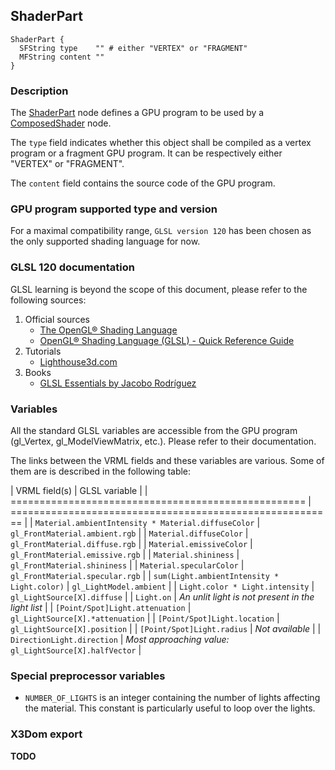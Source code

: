 ## ShaderPart

```
ShaderPart {
  SFString type    "" # either "VERTEX" or "FRAGMENT"
  MFString content ""
}
```

### Description

The [ShaderPart](#shaderpart) node defines a GPU program to be used by a [ComposedShader](composedshader.md) node.

The `type` field indicates whether this object shall be compiled as a vertex program or a fragment GPU program.
It can be respectively either "VERTEX" or "FRAGMENT".

The `content` field contains the source code of the GPU program.


### GPU program supported type and version

For a maximal compatibility range, `GLSL version 120` has been chosen
as the only supported shading language for now.


### GLSL 120 documentation

GLSL learning is beyond the scope of this document, please refer to the following sources:

1. Official sources
    - [The OpenGL® Shading Language](https://www.opengl.org/registry/doc/GLSLangSpec.Full.1.20.8.pdf)
    - [OpenGL® Shading Language (GLSL) - Quick Reference Guide](http://mew.cx/glsl_quickref.pdf)
2. Tutorials
    - [Lighthouse3d.com](http://www.lighthouse3d.com/tutorials/glsl-12-tutorial/)
3. Books
    - [GLSL Essentials by Jacobo Rodríguez](https://www.amazon.com/GLSL-Essentials-Jacobo-Rodr%C3%ADguez/dp/1849698007)


### Variables

All the standard GLSL variables are accessible from the GPU program (gl_Vertex, gl_ModelViewMatrix, etc.).
Please refer to their documentation.

The links between the VRML fields and these variables are various.
Some of them are is described in the following table:

| VRML field(s)                                       | GLSL variable                                            |
| =================================================== | ======================================================== |
| `Material.ambientIntensity * Material.diffuseColor` | `gl_FrontMaterial.ambient.rgb`                           |
| `Material.diffuseColor`                             | `gl_FrontMaterial.diffuse.rgb`                           |
| `Material.emissiveColor`                            | `gl_FrontMaterial.emissive.rgb`                          |
| `Material.shininess`                                | `gl_FrontMaterial.shininess`                             |
| `Material.specularColor`                            | `gl_FrontMaterial.specular.rgb`                          |
| `sum(Light.ambientIntensity * Light.color)`         | `gl_LightModel.ambient`                                  |
| `Light.color * Light.intensity`                     | `gl_LightSource[X].diffuse`                              |
| `Light.on`                                          | *An unlit light is not present in the light list*        |
| `[Point/Spot]Light.attenuation`                     | `gl_LightSource[X].*attenuation`                         |
| `[Point/Spot]Light.location`                        | `gl_LightSource[X].position`                             |
| `[Point/Spot]Light.radius`                          | *Not available*                                          |
| `DirectionLight.direction`                          | *Most approaching value:* `gl_LightSource[X].halfVector` |


### Special preprocessor variables

- `NUMBER_OF_LIGHTS` is an integer containing the number of lights affecting the material.
This constant is particularly useful to loop over the lights.


### X3Dom export

**TODO**

